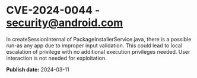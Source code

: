# CVE-2024-0044 - security@android.com

In createSessionInternal of PackageInstallerService.java, there is a possible run-as any app due to improper input validation. This could lead to local escalation of privilege with no additional execution privileges needed. User interaction is not needed for exploitation.



**Publish date:** 2024-03-11
